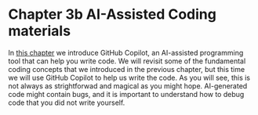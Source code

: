 # Chapter 3b AI-Assisted Coding materials
In [this chapter](https://neuraldatascience.io/3b-ai_assisted/introduction.html) we introduce GitHub Copilot, an AI-assisted programming tool that can help you write code. We will revisit some of the fundamental coding concepts that we introduced in the previous chapter, but this time we will use GitHub Copilot to help us write the code. As you will see, this is not always as strightforwad and magical as you might hope. AI-generated code might contain bugs, and it is important to understand how to debug code that you did not write yourself.
